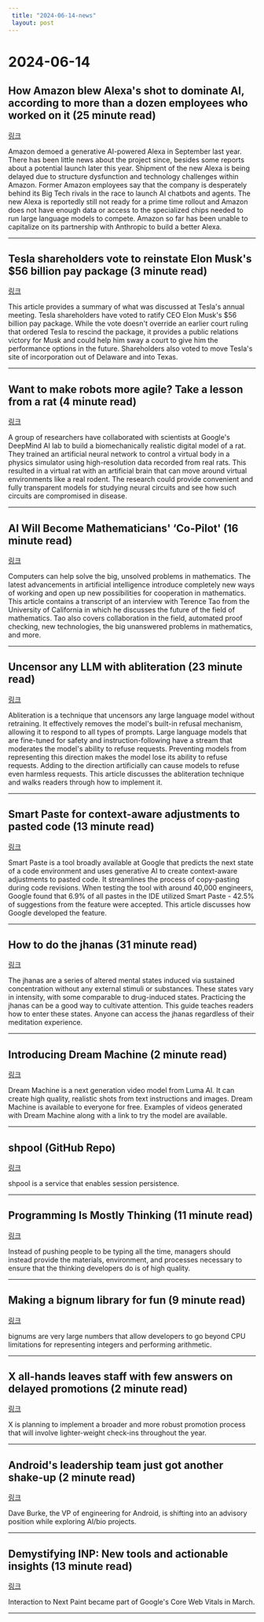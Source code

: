 ```yaml
---
 title: "2024-06-14-news"
 layout: post
---
```

<h1>2024-06-14</h1><h2>How Amazon blew Alexa's shot to dominate AI, according to more than a dozen employees who worked on it (25 minute read)</h2><p><a href="https://fortune.com/2024/06/12/amazon-insiders-why-new-alexa-llm-generative-ai-conversational-chatbot-missing-in-action/?utm_source=tldrnewsletter">링크</a>  </p><p>Amazon demoed a generative AI-powered Alexa in September last year. There has been little news about the project since, besides some reports about a potential launch later this year. Shipment of the new Alexa is being delayed due to structure dysfunction and technology challenges within Amazon. Former Amazon employees say that the company is desperately behind its Big Tech rivals in the race to launch AI chatbots and agents. The new Alexa is reportedly still not ready for a prime time rollout and Amazon does not have enough data or access to the specialized chips needed to run large language models to compete. Amazon so far has been unable to capitalize on its partnership with Anthropic to build a better Alexa. </p><hr /><h2>Tesla shareholders vote to reinstate Elon Musk's $56 billion pay package (3 minute read)</h2><p><a href="https://www.cnbc.com/2024/06/13/tesla-shareholder-elon-musk-pay-package-at-annual-meeting.html?utm_source=tldrnewsletter">링크</a>  </p><p>This article provides a summary of what was discussed at Tesla's annual meeting. Tesla shareholders have voted to ratify CEO Elon Musk's $56 billion pay package. While the vote doesn't override an earlier court ruling that ordered Tesla to rescind the package, it provides a public relations victory for Musk and could help him sway a court to give him the performance options in the future. Shareholders also voted to move Tesla's site of incorporation out of Delaware and into Texas. </p><hr /><h2>Want to make robots more agile? Take a lesson from a rat (4 minute read)</h2><p><a href="https://news.harvard.edu/gazette/story/2024/06/want-to-make-robots-more-agile-take-a-lesson-from-a-rat/?utm_source=tldrnewsletter">링크</a>  </p><p>A group of researchers have collaborated with scientists at Google's DeepMind AI lab to build a biomechanically realistic digital model of a rat. They trained an artificial neural network to control a virtual body in a physics simulator using high-resolution data recorded from real rats. This resulted in a virtual rat with an artificial brain that can move around virtual environments like a real rodent. The research could provide convenient and fully transparent models for studying neural circuits and see how such circuits are compromised in disease. </p><hr /><h2>AI Will Become Mathematicians' ‘Co-Pilot' (16 minute read)</h2><p><a href="https://www.scientificamerican.com/article/ai-will-become-mathematicians-co-pilot/?utm_source=tldrnewsletter">링크</a>  </p><p>Computers can help solve the big, unsolved problems in mathematics. The latest advancements in artificial intelligence introduce completely new ways of working and open up new possibilities for cooperation in mathematics. This article contains a transcript of an interview with Terence Tao from the University of California in which he discusses the future of the field of mathematics. Tao also covers collaboration in the field, automated proof checking, new technologies, the big unanswered problems in mathematics, and more. </p><hr /><h2>Uncensor any LLM with abliteration (23 minute read)</h2><p><a href="https://huggingface.co/blog/mlabonne/abliteration?utm_source=tldrnewsletter">링크</a>  </p><p>Abliteration is a technique that uncensors any large language model without retraining. It effectively removes the model's built-in refusal mechanism, allowing it to respond to all types of prompts. Large language models that are fine-tuned for safety and instruction-following have a stream that moderates the model's ability to refuse requests. Preventing models from representing this direction makes the model lose its ability to refuse requests. Adding to the direction artificially can cause models to refuse even harmless requests. This article discusses the abliteration technique and walks readers through how to implement it. </p><hr /><h2>Smart Paste for context-aware adjustments to pasted code (13 minute read)</h2><p><a href="https://research.google/blog/smart-paste-for-context-aware-adjustments-to-pasted-code/?utm_source=tldrnewsletter">링크</a>  </p><p>Smart Paste is a tool broadly available at Google that predicts the next state of a code environment and uses generative AI to create context-aware adjustments to pasted code. It streamlines the process of copy-pasting during code revisions. When testing the tool with around 40,000 engineers, Google found that 6.9% of all pastes in the IDE utilized Smart Paste - 42.5% of suggestions from the feature were accepted. This article discusses how Google developed the feature. </p><hr /><h2>How to do the jhanas (31 minute read)</h2><p><a href="https://nadia.xyz/jhanas?utm_source=tldrnewsletter">링크</a>  </p><p>The jhanas are a series of altered mental states induced via sustained concentration without any external stimuli or substances. These states vary in intensity, with some comparable to drug-induced states. Practicing the jhanas can be a good way to cultivate attention. This guide teaches readers how to enter these states. Anyone can access the jhanas regardless of their meditation experience. </p><hr /><h2>Introducing Dream Machine (2 minute read)</h2><p><a href="https://threadreaderapp.com/thread/1800921380034379951.html?utm_source=tldrnewsletter">링크</a>  </p><p>Dream Machine is a next generation video model from Luma AI. It can create high quality, realistic shots from text instructions and images. Dream Machine is available to everyone for free. Examples of videos generated with Dream Machine along with a link to try the model are available. </p><hr /><h2>shpool (GitHub Repo)</h2><p><a href="https://github.com/shell-pool/shpool?utm_source=tldrnewsletter">링크</a>  </p><p>shpool is a service that enables session persistence. </p><hr /><h2>Programming Is Mostly Thinking (11 minute read)</h2><p><a href="https://agileotter.blogspot.com/2014/09/programming-is-mostly-thinking.html?utm_source=tldrnewsletter">링크</a>  </p><p>Instead of pushing people to be typing all the time, managers should instead provide the materials, environment, and processes necessary to ensure that the thinking developers do is of high quality. </p><hr /><h2>Making a bignum library for fun (9 minute read)</h2><p><a href="https://austinhenley.com/blog/bignum1.html?utm_source=tldrnewsletter">링크</a>  </p><p>bignums are very large numbers that allow developers to go beyond CPU limitations for representing integers and performing arithmetic. </p><hr /><h2>X all-hands leaves staff with few answers on delayed promotions (2 minute read)</h2><p><a href="https://www.theverge.com/2024/6/12/24172268/x-twitter-all-hands-linda-yaccarino-layoffs-promotions?utm_source=tldrnewsletter">링크</a>  </p><p>X is planning to implement a broader and more robust promotion process that will involve lighter-weight check-ins throughout the year. </p><hr /><h2>Android's leadership team just got another shake-up (2 minute read)</h2><p><a href="https://www.theverge.com/2024/6/13/24177722/google-android-leadership-team-shakeup-dave-burke?utm_source=tldrnewsletter">링크</a>  </p><p>Dave Burke, the VP of engineering for Android, is shifting into an advisory position while exploring AI/bio projects. </p><hr /><h2>Demystifying INP: New tools and actionable insights (13 minute read)</h2><p><a href="https://vercel.com/blog/demystifying-inp-new-tools-and-actionable-insights?utm_source=tldrnewsletter">링크</a>  </p><p>Interaction to Next Paint became part of Google's Core Web Vitals in March. </p><hr />